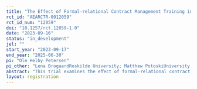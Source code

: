 ```yaml
---
title: "The Effect of Formal-relational Contract Management Training in the Public Sector"
rct_id: "AEARCTR-0012059"
rct_id_num: "12059"
doi: "10.1257/rct.12059-1.0"
date: "2023-09-16"
status: "in_development"
jel: ""
start_year: "2023-09-17"
end_year: "2025-06-30"
pi: "Ole Helby Petersen"
pi_other: "Lena BrogaardRoskilde University; Matthew PotoskiUniversity of California - Santa Barbara"
abstract: "This trial examines the eﬀect of formal-relational contract management training in a national- scale randomized ﬁeld experiment in Denmark. Participants are local and regional public contract managers receiving a 5 ECTS (European Credit Transfer System) masterclass training in formal-relational contract management."
layout: registration
---
```


